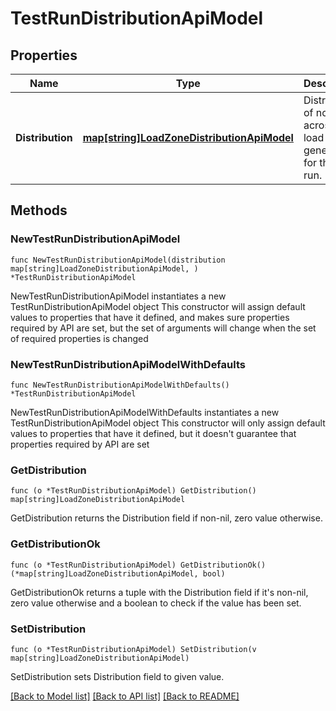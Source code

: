 # TestRunDistributionApiModel

## Properties

Name | Type | Description | Notes
------------ | ------------- | ------------- | -------------
**Distribution** | [**map[string]LoadZoneDistributionApiModel**](LoadZoneDistributionApiModel.md) | Distribution of nodes across the load generators for the test run. | 

## Methods

### NewTestRunDistributionApiModel

`func NewTestRunDistributionApiModel(distribution map[string]LoadZoneDistributionApiModel, ) *TestRunDistributionApiModel`

NewTestRunDistributionApiModel instantiates a new TestRunDistributionApiModel object
This constructor will assign default values to properties that have it defined,
and makes sure properties required by API are set, but the set of arguments
will change when the set of required properties is changed

### NewTestRunDistributionApiModelWithDefaults

`func NewTestRunDistributionApiModelWithDefaults() *TestRunDistributionApiModel`

NewTestRunDistributionApiModelWithDefaults instantiates a new TestRunDistributionApiModel object
This constructor will only assign default values to properties that have it defined,
but it doesn't guarantee that properties required by API are set

### GetDistribution

`func (o *TestRunDistributionApiModel) GetDistribution() map[string]LoadZoneDistributionApiModel`

GetDistribution returns the Distribution field if non-nil, zero value otherwise.

### GetDistributionOk

`func (o *TestRunDistributionApiModel) GetDistributionOk() (*map[string]LoadZoneDistributionApiModel, bool)`

GetDistributionOk returns a tuple with the Distribution field if it's non-nil, zero value otherwise
and a boolean to check if the value has been set.

### SetDistribution

`func (o *TestRunDistributionApiModel) SetDistribution(v map[string]LoadZoneDistributionApiModel)`

SetDistribution sets Distribution field to given value.



[[Back to Model list]](../README.md#documentation-for-models) [[Back to API list]](../README.md#documentation-for-api-endpoints) [[Back to README]](../README.md)


